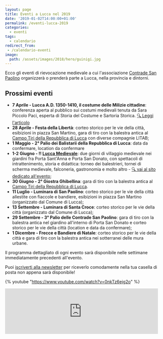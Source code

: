 ```yaml
---
layout: page
title: Eventi a Lucca nel 2019
date: '2019-01-02T14:00:00+01:00'
permalink: /eventi-lucca-2019
categories:
  - eventi
tags:
  - calendario
redirect_from:
 - /calendario-eventi
image:
  path: /assets/images/2018/hero/guinigi.jpg
---
```


Ecco gli eventi di rievocazione medievale a cui l'associazione [Contrade San
Paolino](/about) organizzerà o prenderà parte a Lucca, nella provincia e
dintorni.

## Prossimi eventi

* **7 Aprile - Lucca A.D. 1350-1410, il costume delle Milizie cittadine**:
  conferenza aperta al pubblico sui costumi medievali tenuta da Sara Piccolo
  Paci, esperta di Storia del Costume e Sartoria Storica. [:mag: Leggi
  l'articolo](/2019/lucca-ad-costume-milizie)
* **28 Aprile - Festa della Libertà**: corteo storico per le vie della città,
  esibizioni in piazza San Martino, gara di tiro con la balestra antica al
  [Campo Tiri della Repubblica di Lucca](https://goo.gl/maps/Cz3SQuVr9YE2) con
  diverse compagnie LITAB;
* **1 Maggio - 2° Palio dei Balistarii della Repubblica di Lucca**: data da
  confermare, location da confermare
* **1-2 Giugno - :bangbang: [Lucca Medievale](https://luccamedievale.it)**: due
  giorni di villaggio medievale nei giardini fra Porta Sant'Anna e Porta San
  Donato, con spettacoli di intrattenimento, storia e didattica: torneo dei
  balestrieri, tornei di scherma medievale, falconeria, gastronomia e molto
  altro - [:mag: vai al sito dedicato all'evento](https://luccamedievale.it);
* **30 Giugno - 2° Giostra Ghibellina**: gara di tiro con la balestra antica al
  [Campo Tiri della Repubblica di Lucca](https://goo.gl/maps/Cz3SQuVr9YE2).
* **11 Luglio - Luminara di San Paolino**: corteo storico per le vie della città
  allestite con fiaccole e bandiere, esibizioni in piazza San Martino
  (organizzato dal Comune di Lucca);
* **13 Settembre - Luminara di Santa Croce**: corteo storico per le vie della
  città (organizzato dal Comune di Lucca);
* **29 Settembre - 3° Palio delle Contrade San Paolino**: gara di tiro con la
  balestra antica nel giardino all'interno di Porta San Donato e corteo storico
  per le vie della città (location e data da confermare);
* **1 Dicembre - Frecce e Bandiere di Natale**: corteo storico per le vie della
  città e gara di tiro con la balestra antica nei sotterranei delle mura urbane.

Il programma dettagliato di ogni evento sarà disponibile nelle settimane immediatamente precedenti all'evento.

Puoi [iscriverti alla newsletter](/newsletter) per riceverlo comodamente nella tua casella di posta non appena sarà disponibile!

{% youtube "https://www.youtube.com/watch?v=0nkTz6ejg2o" %}

<!-- SnapWidget -->
<script src="https://snapwidget.com/js/snapwidget.js"></script>
<iframe src="https://snapwidget.com/embed/635566" class="snapwidget-widget" allowtransparency="true" frameborder="0" scrolling="no" style="border:none; overflow:hidden; width:100%; "></iframe>